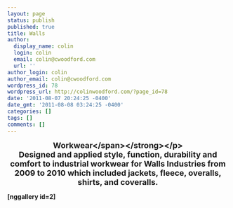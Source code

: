 ```yaml
---
layout: page
status: publish
published: true
title: Walls
author:
  display_name: colin
  login: colin
  email: colin@cwoodford.com
  url: ''
author_login: colin
author_email: colin@cwoodford.com
wordpress_id: 78
wordpress_url: http://colinwoodford.com/?page_id=78
date: '2011-08-07 20:24:25 -0400'
date_gmt: '2011-08-08 03:24:25 -0400'
categories: []
tags: []
comments: []
---
```

<p style="text-align: center;"><strong><span style="font-size: large;">Workwear<&#47;span><&#47;strong><&#47;p><br />
Designed and applied style, function, durability and comfort to industrial workwear for Walls Industries from 2009 to 2010 which included jackets, fleece, overalls, shirts, and coveralls.</p>
<p>[nggallery id=2]</p>
